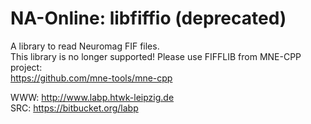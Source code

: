 NA-Online: libfiffio (deprecated)
=================================

A library to read Neuromag FIF files.   
This library is no longer supported! Please use FIFFLIB from MNE-CPP project:   
https://github.com/mne-tools/mne-cpp   
   
WWW: http://www.labp.htwk-leipzig.de   
SRC: https://bitbucket.org/labp  